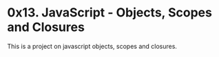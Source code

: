 # 0x13. JavaScript - Objects, Scopes and Closures
This is a project on javascript objects, scopes and closures.